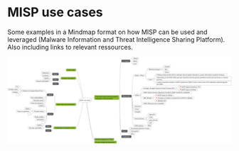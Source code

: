 # MISP use cases

Some examples in a Mindmap format on how MISP can be used and leveraged (Malware Information and Threat Intelligence Sharing Platform). Also including links to relevant ressources.

![mind map preview](./MISP_use_cases_detailed.png)
